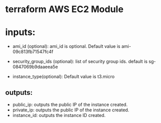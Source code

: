 # terraform AWS EC2 Module

# inputs:

* ami_id (optional): ami_id is optional. Default value is ami-09c813fb71547fc4f

* security_group_ids (optional): list of security group ids. default is sg-0847069b9daaeea5e

* instance_type(optional): Default value is  t3.micro

## outputs:
* public_ip: outputs the public IP of the instance created.
* private_ip: outputs the public IP of the instance created.
* instance_id: outputs the instance ID created.